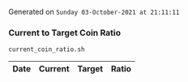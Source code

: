 Generated on `Sunday 03-October-2021 at 21:11:11`

### Current to Target Coin Ratio
`current_coin_ratio.sh`

Date|Current|Target|Ratio
---|---|---|---
